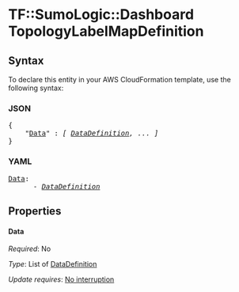 # TF::SumoLogic::Dashboard TopologyLabelMapDefinition

## Syntax

To declare this entity in your AWS CloudFormation template, use the following syntax:

### JSON

<pre>
{
    "<a href="#data" title="Data">Data</a>" : <i>[ <a href="datadefinition.md">DataDefinition</a>, ... ]</i>
}
</pre>

### YAML

<pre>
<a href="#data" title="Data">Data</a>: <i>
      - <a href="datadefinition.md">DataDefinition</a></i>
</pre>

## Properties

#### Data

_Required_: No

_Type_: List of <a href="datadefinition.md">DataDefinition</a>

_Update requires_: [No interruption](https://docs.aws.amazon.com/AWSCloudFormation/latest/UserGuide/using-cfn-updating-stacks-update-behaviors.html#update-no-interrupt)

